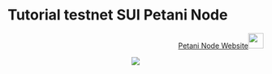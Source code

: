 # Tutorial testnet SUI Petani Node

<p style="font-size:14px" align="right">
<a href="https://t.me/airdropfind" target="_blank">Petani Node Website<img src="https://user-images.githubusercontent.com/50621007/183283867-56b4d69f-bc6e-4939-b00a-72aa019d1aea.png" width="30"/></a>
</p>

<p align="center">
  <img height="auto" width="auto" src="https://d1fdloi71mui9q.cloudfront.net/fh2P8CPLQDSDUd0LS2E8_45Mg5E2qiHd8K7yN">
</p>

